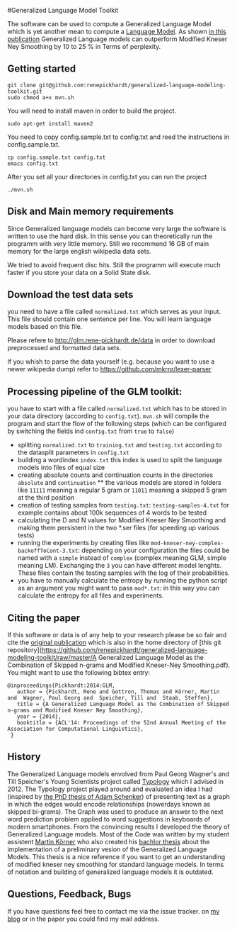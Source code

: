 #Generalized Language Model Toolkit

The software can be used to compute a Generalized Language Model which is yet another mean to compute a [Language Model](http://en.wikipedia.org/wiki/Language_model). As shown [in this publication](http://arxiv.org/pdf/1404.3377v1.pdf) Generalized Language models can outperform Modified Kneser Ney Smoothing by 10 to 25 % in Terms of perplexity. 

## Getting started
```
git clone git@github.com:renepickhardt/generalized-language-modeling-toolkit.git
sudo chmod a+x mvn.sh
```
You will need to install maven in order to build the project.
```
sudo apt-get install maven2
```

You need to copy config.sample.txt to config.txt and reed the instructions in config.sample.txt.
```
cp config.sample.txt config.txt
emacs config.txt
```

After you set all your directories in config.txt you can run the project
```
./mvn.sh
```

## Disk and Main memory requirements
Since Generalized language models can become very large the software is written to use the hard disk. In this sense you can theoretically run the programm with very little memory. Still we recommend 16 GB of main memory for the large english wikipedia data sets. 

We tried to avoid frequent disc hits. Still the programm will execute much faster if you store your data on a Solid State disk. 

## Download the test data sets
you need to have a file called `normalized.txt` which serves as your input. This file should contain one sentence per line. You will learn language models based on this file. 

Please refere to http://glm.rene-pickhardt.de/data in order to download preprocessed and formatted data sets. 

If you whish to parse the data yourself (e.g. because you want to use a newer wikipedia dump) refer to https://github.com/mkrnr/lexer-parser

## Processing pipeline of the GLM toolkit: 

you have to start with a file called `normalized.txt` which has to be stored in your data directory (according to `config.txt`). `mvn.sh` will compile the program and start the flow of the following steps (which can be configured by switching the fields ind `config.txt` from `true` to `false`)

* splitting `normalized.txt` to `training.txt` and `testing.txt` according to the datasplit parameters in `config.txt`
* building a wordindex `index.txt` this index is used to split the language models into files of equal size
* creating absolute counts and continuation counts in the directories `absolute` and `continuation`
** the various models are stored in folders like `11111` meaning a regular 5 gram or `11011` meaning a skipped 5 gram at the third position
* creation of testing samples from `testing.txt`: `testing-samples-4.txt` for example contains about 100k sequences of 4 words to be tested
* calculating the D and N values for Modified Kneser Ney Smoothing and making them persistent in the two *.ser files (for speeding up various tests)
* running the experiments by creating files like `mod-kneser-ney-complex-backoffToCont-3.txt`: depending on your configuration the files could be named with a `simple` instead of `complex` (complex meaning GLM, simple meaning LM). Exchanging the `3` you can have different model lenghts. These files contain the testing samples with the log of their probabilities.
* you have to manually calculate the entropy by running the python script as an argument you might want to pass `mod*.txt`: in this way you can calculate the entropy for all files and experiments.

## Citing the paper
If this software or data is of any help to your research please be so fair and cite the [original publication](http://arxiv.org/pdf/1404.3377v1.pdf) which is also in the home directory of [this git repository](https://github.com/renepickhardt/generalized-language-modeling-toolkit/raw/master/A Generalized Language Model as the Combination of Skipped n-grams and Modified Kneser-Ney Smoothing.pdf).
You might want to use the following bibtex entry:
```
@inproceedings{Pickhardt:2014:GLM, 
   author = {Pickhardt, Rene and Gottron, Thomas and Körner, Martin and  Wagner, Paul Georg and  Speicher, Till and  Staab, Steffen}, 
   title = {A Generalized Language Model as the Combination of Skipped n-grams and Modified Kneser Ney Smoothing}, 
   year = {2014}, 
   booktitle = {ACL'14: Proceedings of the 52nd Annual Meeting of the Association for Computational Linguistics}, 
 } 
```

## History
The Generalized Language models envolved from Paul Georg Wagner's and Till Speicher's Young Scientists project called [Typology](http://www.typology.de) which I advised in 2012.
The Typology project played around and evaluated an idea I had (inspired by [the PhD thesis of Adam Schenker](http://scholarcommons.usf.edu/cgi/viewcontent.cgi?article=2466&context=etd)) of presenting text as a graph in which the edges would encode relationships (nowerdays known as skipped bi-grams). The Graph was used to produce an answer to the next word prediction problem applied to word suggestions in keyboards of modern smartphones.
From the convincing results I developed the theory of Generalized Language models. 
Most of the Code was written by my student assistent [Martin Körner](http://mkoerner.de/) who also created his [bachlor thesis](https://github.com/renepickhardt/generalized-language-modeling-toolkit/raw/master/bachelor-thesis-martin-koerner.pdf) about the implementation of a preliminary vesion of the Generalized Language Models. This thesis is a nice reference if you want to get an understanding of modified kneser ney smoothing for standard language models. In terms of notation and building of generalized language models it is outdated.

## Questions, Feedback, Bugs
If you have questions feel free to contact me via the issue tracker. on [my blog](http://www.rene-pickhardt.de) or in the paper you could find my mail address.